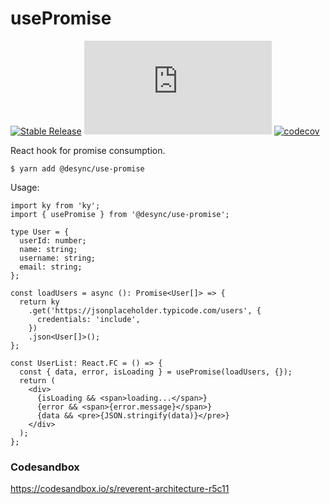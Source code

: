 # usePromise

[![Stable Release](https://img.shields.io/npm/v/@desync/use-promise.svg)](https://npm.im/@desync/use-promise) [![gzip size](https://img.badgesize.io/https://unpkg.com/@desync/use-promise@latest/dist/use-promise.umd.production.min.js?compression=gzip)](https://unpkg.com/@desync/use-promise@latest/dist/use-promise.umd.production.min.js) [![codecov](https://codecov.io/gh/belgattitude/desync/branch/master/graph/badge.svg?flag=usePromise)](https://codecov.io/gh/belgattitude/desync)

React hook for promise consumption.

```
$ yarn add @desync/use-promise
```

Usage:

```tsx
import ky from 'ky';
import { usePromise } from '@desync/use-promise';

type User = {
  userId: number;
  name: string;
  username: string;
  email: string;
};

const loadUsers = async (): Promise<User[]> => {
  return ky
    .get('https://jsonplaceholder.typicode.com/users', {
      credentials: 'include',
    })
    .json<User[]>();
};

const UserList: React.FC = () => {
  const { data, error, isLoading } = usePromise(loadUsers, {});
  return (
    <div>
      {isLoading && <span>loading...</span>}
      {error && <span>{error.message}</span>}
      {data && <pre>{JSON.stringify(data)}</pre>}
    </div>
  );
};
```

### Codesandbox

https://codesandbox.io/s/reverent-architecture-r5c11
